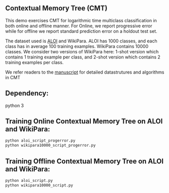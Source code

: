 Contextual Memory Tree (CMT)
-------------------------------

This demo exercises CMT for logarithmic time 
multiclass classification in both online and offline manner.
For Online, we report progressive error while for offline we report 
standard prediction error on a holdout test set.

The dataset used is [ALOI](http://aloi.science.uva.nl/) and WikiPara. ALOI
has 1000 classes, and each class has in average 100 training examples. WikiPara
contains 10000 classes. We consider two versions of WikiPara here: 1-shot version which 
contains 1 training example per class, and 2-shot version which contains 2 training examples per class. 

We refer readers to the [manuscript](https://arxiv.org/pdf/1807.06473.pdf) for detailed datastrutures and algorithms in CMT

## Dependency:
python 3

## Training Online Contextual Memory Tree on ALOI and WikiPara:
```bash
python aloi_script_progerror.py
python wikipara10000_script_progerror.py
```

## Training Offline Contextual Memory Tree on ALOI and WikiPara:
```bash
python aloi_script.py
python wikipara10000_script.py
```

